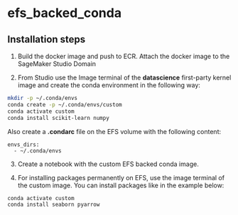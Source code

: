 # efs_backed_conda

## Installation steps

1. Build the docker image and push to ECR. Attach the docker image to the SageMaker Studio Domain 

3. From Studio use the Image terminal of the **datascience** first-party kernel image and create the conda environment in the following way:

```bash
mkdir -p ~/.conda/envs
conda create -p ~/.conda/envs/custom
conda activate custom
conda install scikit-learn numpy
```

Also create a **.condarc** file on the EFS volume with the following content:

```
envs_dirs:
  - ~/.conda/envs
```

3. Create a notebook with the custom EFS backed conda image.

4. For installing packages permanently on EFS, use the image terminal of the custom image. You can install packages like in the example below:

```bash
conda activate custom
conda install seaborn pyarrow
```



